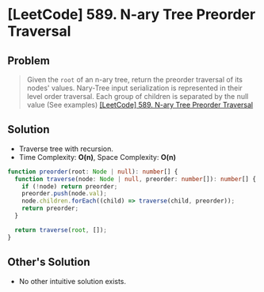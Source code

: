 # [LeetCode] 589. N-ary Tree Preorder Traversal

## Problem

> Given the `root` of an n-ary tree, return the preorder traversal of its nodes' values.
> Nary-Tree input serialization is represented in their level order traversal. Each group of children is separated by the null value (See examples)
> [[LeetCode] 589. N-ary Tree Preorder Traversal](https://leetcode.com/problems/n-ary-tree-preorder-traversal/description/?envType=study-plan&id=programming-skills-i)

## Solution

- Traverse tree with recursion.
- Time Complexity: **O(n)**, Space Complexity: **O(n)**

```typescript
function preorder(root: Node | null): number[] {
  function traverse(node: Node | null, preorder: number[]): number[] {
    if (!node) return preorder;
    preorder.push(node.val);
    node.children.forEach((child) => traverse(child, preorder));
    return preorder;
  }

  return traverse(root, []);
}
```

## Other's Solution

- No other intuitive solution exists.
